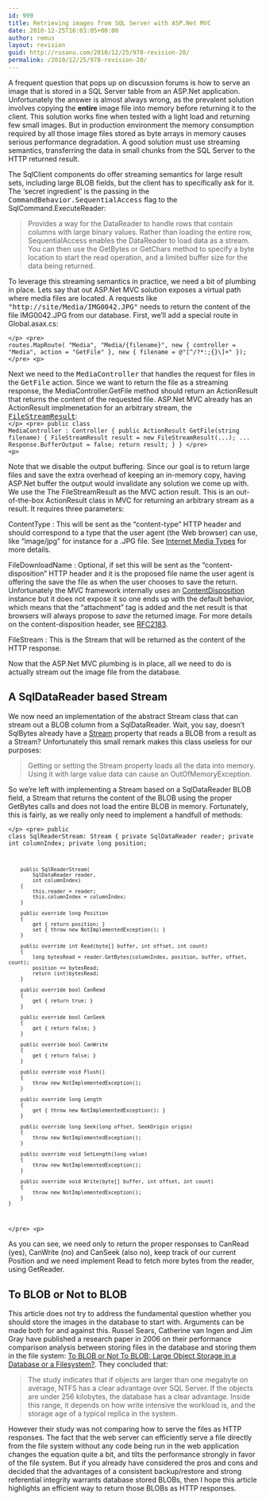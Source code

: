 ```yaml
---
id: 999
title: Retrieving images from SQL Server with ASP.Net MVC
date: 2010-12-25T16:03:05+00:00
author: remus
layout: revision
guid: http://rusanu.com/2010/12/25/978-revision-20/
permalink: /2010/12/25/978-revision-20/
---
```

A frequent question that pops up on discussion forums is how to serve an image that is stored in a SQL Server table from an ASP.Net application. Unfortunately the answer is almost always wrong, as the prevalent solution involves copying the **entire** image file into memory before returning it to the client. This solution works fine when tested with a light load and returning few small images. But in production environment the memory consumption required by all those image files stored as byte arrays in memory causes serious performance degradation. A good solution must use streaming semantics, transferring the data in small chunks from the SQL Server to the HTTP returned result.

The SqlClient components do offer streaming semantics for large result sets, including large BLOB fields, but the client has to specifically ask for it. The &#8216;secret ingredient&#8217; is the passing in the <a hreh="http://msdn.microsoft.com/en-us/library/system.data.commandbehavior.aspx" target="_blank"><tt>CommandBehavior.SequentialAccess</tt></a> flag to the SqlCommand.ExecuteReader:

> Provides a way for the DataReader to handle rows that contain columns with large binary values. Rather than loading the entire row, SequentialAccess enables the DataReader to load data as a stream. You can then use the GetBytes or GetChars method to specify a byte location to start the read operation, and a limited buffer size for the data being returned.

To leverage this streaming semantics in practice, we need a bit of plumbing in place. Lets say that out ASP.Net MVC solution exposes a virtual path where media files are located. A requests like <tt>"http://site/Media/IMG0042.JPG"</tt> needs to return the content of the file IMG0042.JPG from our database. First, we&#8217;ll add a special route in Global.asax.cs:

<code class="prettyprint lang-sql">&lt;/p>
&lt;pre>
            routes.MapRoute(
                "Media",
                "Media/{filename}",
                new { controller = "Media", action = "GetFile" },
                new { filename = @"[^/?*:;{}\\]+" });
&lt;/pre>
&lt;p></code>

Next we need to the <tt>MediaController</tt> that handles the request for files in the <tt>GetFile</tt> action. Since we want to return the file as a streaming response, the MediaController.GetFile method should return an ActionResult that returns the content of the requested file. ASP.Net MVC already has an ActionResult implmenetation for an arbitrary stream, the <a href="http://msdn.microsoft.com/en-us/library/system.web.mvc.filestreamresult.aspx" target="_blank"><tt>FileStreamResult</tt></a>:  
<code class="prettyprint lang-sql">&lt;/p>
&lt;pre>
    public class MediaController : Controller
    {
        public ActionResult GetFile(string filename)
        {
            FileStreamResult result = new FileStreamResult(...);
            ...
            Response.BufferOutput = false;
            return result;
        }
    }
&lt;/pre>
&lt;p></code>

Note that we disable the output buffering. Since our goal is to return large files and save the extra overhead of keeping an in-memory copy, having ASP.Net buffer the output would invalidate any solution we come up with. We use the The FileStreamResult as the MVC action result. This is an out-of-the-box ActionResult class in MVC for returning an arbitrary stream as a result. It requires three parameters:

ContentType
:   This will be sent as the &#8220;content-type&#8221; HTTP header and should correspond to a type that the user agent (the Web browser) can use, like &#8220;image/jpg&#8221; for instance for a .JPG file. See <a href="http://en.wikipedia.org/wiki/Internet_media_type" target="_blank">Internet Media Types</a> for more details.

FileDownloadName
:   Optional, if set this will be sent as the &#8220;content-disposition&#8221; HTTP header and it is the proposed file name the user agent is offering the save the file as when the user chooses to save the return. Unfortunately the MVC framework internally uses an <a href="http://msdn.microsoft.com/en-us/library/system.net.mime.contentdisposition.contentdisposition.aspx" target="_blank">ContentDisposition</a> instance but it does not expose it so one ends up with the default behavior, which means that the &#8220;attachment&#8221; tag is added and the net result is that browsers will always propose to _save_ the returned image. For more details on the content-disposition header, see <a href="http://www.ietf.org/rfc/rfc2183.txt" target="_blank">RFC2183</a>.

FileStream
:   This is the Stream that will be returned as the content of the HTTP response.

Now that the ASP.Net MVC plumbing is in place, all we need to do is actually stream out the image file from the database.

## A SqlDataReader based Stream

We now need an implementation of the abstract Stream class that can stream out a BLOB column from a SqlDataReader. Wait, you say, doesn&#8217;t SqlBytes already have a <a href="http://msdn.microsoft.com/en-us/library/system.data.sqltypes.sqlbytes.stream.aspx" target="_blank">Stream</a> property that reads a BLOB from a result as a Stream? Unfortunately this small remark makes this class useless for our purposes:

> Getting or setting the Stream property loads all the data into memory. Using it with large value data can cause an OutOfMemoryException.

So we&#8217;re left with implementing a Stream based on a SqlDataReader BLOB field, a Stream that returns the content of the BLOB using the proper GetBytes calls and does not load the entire BLOB in memory. Fortunately, this is fairly, as we really only need to implement a handfull of methods:

<code class="prettyprint lang-sql">&lt;/p>
&lt;pre>
    public class SqlReaderStream: Stream
    {
        private SqlDataReader reader;
        private int columnIndex;
        private long position;

        public SqlReaderStream(
            SqlDataReader reader,
            int columnIndex)
        {
            this.reader = reader;
            this.columnIndex = columnIndex;
        }

        public override long Position
        {
            get { return position; }
            set { throw new NotImplementedException(); }
        }

        public override int Read(byte[] buffer, int offset, int count)
        {
            long bytesRead = reader.GetBytes(columnIndex, position, buffer, offset, count);
            position += bytesRead;
            return (int)bytesRead;
        }

        public override bool CanRead
        {
            get { return true; }
        }

        public override bool CanSeek
        {
            get { return false; }
        }

        public override bool CanWrite
        {
            get { return false; }
        }

        public override void Flush()
        {
            throw new NotImplementedException();
        }

        public override long Length
        {
            get { throw new NotImplementedException(); }
        }

        public override long Seek(long offset, SeekOrigin origin)
        {
            throw new NotImplementedException();
        }

        public override void SetLength(long value)
        {
            throw new NotImplementedException();
        }

        public override void Write(byte[] buffer, int offset, int count)
        {
            throw new NotImplementedException();
        }
    }
&lt;/pre>
&lt;p></code>

As you can see, we need only to return the proper responses to CanRead (yes), CanWrite (no) and CanSeek (also no), keep track of our current Position and we need implement Read to fetch more bytes from the reader, using GetReader.

## To BLOB or Not to BLOB

This article does not try to address the fundamental question whether you should store the images in the database to start with. Arguments can be made both for and against this. Russel Sears, Catherine van Ingen and Jim Gray have published a research paper in 2006 on their performance comparison analysis between storing files in the database and storing them in the file system: <a href="http://research.microsoft.com/pubs/64525/tr-2006-45.pdf" target="_blank">To BLOB or Not To BLOB: Large Object Storage in a Database or a Filesystem?</a>. They concluded that:

> The study indicates that if objects are larger than one megabyte on average, NTFS has a clear advantage over SQL Server. If the objects are under 256 kilobytes, the database has a clear advantage. Inside this range, it depends on how write intensive the workload is, and the storage age of a typical replica in the system.

However their study was not comparing how to serve the files as HTTP responses. The fact that the web server can efficiently serve a file directly from the file system without any code being run in the web application changes the equation quite a bit, and tilts the performance strongly in favor of the file system. But if you already have considered the pros and cons and decided that the advantages of a consistent backup/restore and strong referential integrity warrants database stored BLOBs, then I hope this article highlights an efficient way to return those BLOBs as HTTP responses.